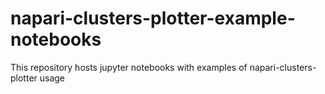 # napari-clusters-plotter-example-notebooks
This repository hosts jupyter notebooks with examples of napari-clusters-plotter usage 
